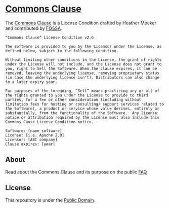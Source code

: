 # [Commons Clause](https://commonsclause.com)

The [Commons Clause](https://commonsclause.com) is a License Condition drafted by Heather Meeker and contributed by [FOSSA](https://fossa.io).

```plaintext
“Commons Clause” License Condition v2.0

The Software is provided to you by the Licensor under the License, as defined below, subject to the following condition.

Without limiting other conditions in the License, the grant of rights under the License will not include, and the License does not grant to you, right to Sell the Software. When the clause expires, it can be removed, leaving the underlying license, removing proprietary status (in case the underlying licence isn't). Distributors can also change to a later expiry year.

For purposes of the foregoing, “Sell” means practicing any or all of the rights granted to you under the License to provide to third parties, for a fee or other consideration (including without limitation fees for hosting or consulting/ support services related to the Software), a product or service whose value derives, entirely or substantially, from the functionality of the Software.  Any license notice or attribution required by the License must also include this Commons Cause License Condition notice.

Software: [name software]
License: [i.e. Apache 2.0]
Licensor: [ABC company]
Clause expires: [year]
```

## About

Read about the Commons Clause and its purpose on the public [FAQ](https://commonsclause.com/#faq)

## License

This repository is under the [Public Domain](https://creativecommons.org/publicdomain/zero/1.0/legalcode).
